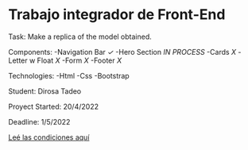 # Trabajo integrador de Front-End

Task:
Make a replica of the model obtained.

Components:
-Navigation Bar *✓*
-Hero Section *IN PROCESS*
-Cards *X*
-Letter w Float *X*
-Form *X*
-Footer *X*

Technologies:
-Html
-Css
-Bootstrap

Student:
Dirosa Tadeo

Proyect Started:
20/4/2022

Deadline:
1/5/2022

[Leé las condiciones aquí](https://cac2022c1-fullstackjava-22033.github.io/cac-integrador-front-2022c1/enunciado/enunciado.html)
